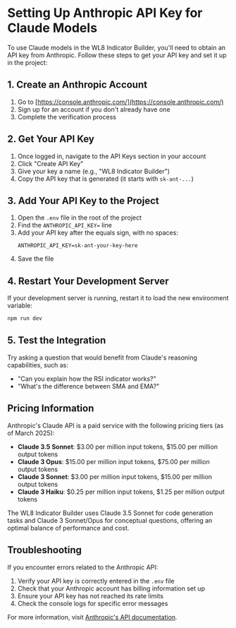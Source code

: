 # Setting Up Anthropic API Key for Claude Models

To use Claude models in the WL8 Indicator Builder, you'll need to obtain an API key from Anthropic. Follow these steps to get your API key and set it up in the project:

## 1. Create an Anthropic Account

1. Go to [https://console.anthropic.com/](https://console.anthropic.com/)
2. Sign up for an account if you don't already have one
3. Complete the verification process

## 2. Get Your API Key

1. Once logged in, navigate to the API Keys section in your account
2. Click "Create API Key"
3. Give your key a name (e.g., "WL8 Indicator Builder")
4. Copy the API key that is generated (it starts with `sk-ant-...`)

## 3. Add Your API Key to the Project

1. Open the `.env` file in the root of the project
2. Find the `ANTHROPIC_API_KEY=` line
3. Add your API key after the equals sign, with no spaces:
   ```
   ANTHROPIC_API_KEY=sk-ant-your-key-here
   ```
4. Save the file

## 4. Restart Your Development Server

If your development server is running, restart it to load the new environment variable:

```bash
npm run dev
```

## 5. Test the Integration

Try asking a question that would benefit from Claude's reasoning capabilities, such as:
- "Can you explain how the RSI indicator works?"
- "What's the difference between SMA and EMA?"

## Pricing Information

Anthropic's Claude API is a paid service with the following pricing tiers (as of March 2025):

- **Claude 3.5 Sonnet**: $3.00 per million input tokens, $15.00 per million output tokens
- **Claude 3 Opus**: $15.00 per million input tokens, $75.00 per million output tokens
- **Claude 3 Sonnet**: $3.00 per million input tokens, $15.00 per million output tokens
- **Claude 3 Haiku**: $0.25 per million input tokens, $1.25 per million output tokens

The WL8 Indicator Builder uses Claude 3.5 Sonnet for code generation tasks and Claude 3 Sonnet/Opus for conceptual questions, offering an optimal balance of performance and cost.

## Troubleshooting

If you encounter errors related to the Anthropic API:

1. Verify your API key is correctly entered in the `.env` file
2. Check that your Anthropic account has billing information set up
3. Ensure your API key has not reached its rate limits
4. Check the console logs for specific error messages

For more information, visit [Anthropic's API documentation](https://docs.anthropic.com/claude/reference/getting-started-with-the-api).
